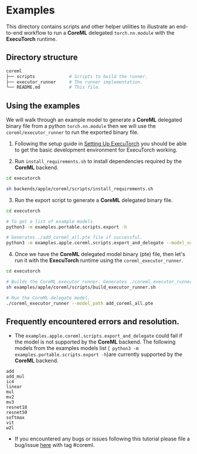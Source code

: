# Examples

This directory contains scripts and other helper utilities to illustrate an end-to-end workflow to run a **CoreML** delegated `torch.nn.module` with the **ExecuTorch** runtime.


## Directory structure
```bash
coreml
├── scripts             # Scripts to build the runner.
├── executor_runner     # The runner implementation.
└── README.md           # This file.
```

## Using the examples

We will walk through an example model to generate a **CoreML** delegated binary file from a python `torch.nn.module` then we will use the `coreml/executor_runner` to run the exported binary file.

1. Following the setup guide in [Setting Up ExecuTorch](https://pytorch.org/executorch/stable/getting-started-setup)
you should be able to get the basic development environment for ExecuTorch working.

2. Run `install_requirements.sh` to install dependencies required by the **CoreML** backend.

```bash
cd executorch

sh backends/apple/coreml/scripts/install_requirements.sh

```

3. Run the export script to generate a **CoreML** delegated binary file.

```bash
cd executorch

# To get a list of example models
python3 -m examples.portable.scripts.export -h

# Generates ./add_coreml_all.pte file if successful.
python3 -m examples.apple.coreml.scripts.export_and_delegate --model_name add
```

4. Once we have the **CoreML** delegated model binary (pte) file, then let's run it with the **ExecuTorch** runtime using the `coreml_executor_runner`.

```bash
cd executorch

# Builds the CoreML executor runner. Generates ./coreml_executor_runner if successful.
sh examples/apple/coreml/scripts/build_executor_runner.sh

# Run the CoreML delegate model.
./coreml_executor_runner --model_path add_coreml_all.pte
```

## Frequently encountered errors and resolution.
- The `examples.apple.coreml.scripts.export_and_delegate` could fail if the model is not supported by the **CoreML** backend. The following models from the examples models list (` python3 -m examples.portable.scripts.export -h`)are currently supported by the **CoreML** backend.

```
add
add_mul
ic4
linear
mul
mv2
mv3
resnet18
resnet50
softmax
vit
w2l
```

- If you encountered any bugs or issues following this tutorial please file a bug/issue [here](https://github.com/pytorch/executorch/issues) with tag #coreml.

